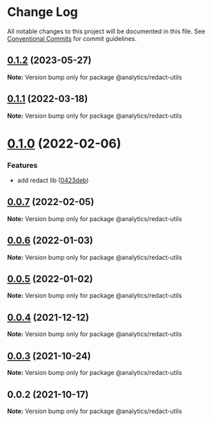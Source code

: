 # Change Log

All notable changes to this project will be documented in this file.
See [Conventional Commits](https://conventionalcommits.org) for commit guidelines.

## [0.1.2](https://github.com/DavidWells/analytics/tree/master/packages/analytics-util-redact/compare/@analytics/redact-utils@0.1.1...@analytics/redact-utils@0.1.2) (2023-05-27)

**Note:** Version bump only for package @analytics/redact-utils





## [0.1.1](https://github.com/DavidWells/analytics/tree/master/packages/analytics-util-redact/compare/@analytics/redact-utils@0.1.0...@analytics/redact-utils@0.1.1) (2022-03-18)

**Note:** Version bump only for package @analytics/redact-utils





# [0.1.0](https://github.com/DavidWells/analytics/tree/master/packages/analytics-util-redact/compare/@analytics/redact-utils@0.0.7...@analytics/redact-utils@0.1.0) (2022-02-06)


### Features

* add redact lib ([0423deb](https://github.com/DavidWells/analytics/tree/master/packages/analytics-util-redact/commit/0423deb2ededd60851efa1a47f20bd583012a1b6))





## [0.0.7](https://github.com/DavidWells/analytics/tree/master/packages/analytics-util-redact/compare/@analytics/redact-utils@0.0.6...@analytics/redact-utils@0.0.7) (2022-02-05)

**Note:** Version bump only for package @analytics/redact-utils





## [0.0.6](https://github.com/DavidWells/analytics/tree/master/packages/analytics-util-redact/compare/@analytics/redact-utils@0.0.5...@analytics/redact-utils@0.0.6) (2022-01-03)

**Note:** Version bump only for package @analytics/redact-utils





## [0.0.5](https://github.com/DavidWells/analytics/tree/master/packages/analytics-util-redact/compare/@analytics/redact-utils@0.0.4...@analytics/redact-utils@0.0.5) (2022-01-02)

**Note:** Version bump only for package @analytics/redact-utils





## [0.0.4](https://github.com/DavidWells/analytics/tree/master/packages/analytics-util-redact/compare/@analytics/redact-utils@0.0.3...@analytics/redact-utils@0.0.4) (2021-12-12)

**Note:** Version bump only for package @analytics/redact-utils





## [0.0.3](https://github.com/DavidWells/analytics/tree/master/packages/analytics-util-redact/compare/@analytics/redact-utils@0.0.2...@analytics/redact-utils@0.0.3) (2021-10-24)

**Note:** Version bump only for package @analytics/redact-utils





## 0.0.2 (2021-10-17)

**Note:** Version bump only for package @analytics/redact-utils
